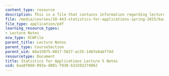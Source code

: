```yaml
---
content_type: resource
description: This is a file that contains information regarding lecture 5 notes.
file: /media/courses/18-443-statistics-for-applications-spring-2015/6aa8f060093ad081f930b31592274962_MIT18_443S15_LEC5.pdf
file_type: application/pdf
learning_resource_types:
- Lecture Notes
ocw_type: OCWFile
parent_title: Lecture Notes
parent_type: CourseSection
parent_uid: 60a15075-0017-5827-ac55-146fe8abf74d
resourcetype: Document
title: Statistics for Applications Lecture 5 Notes
uid: 6aa8f060-093a-d081-f930-b31592274962
---
```

